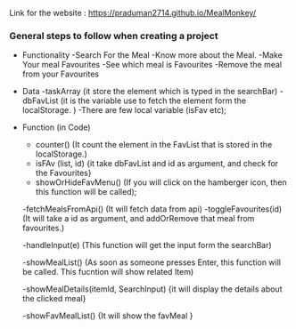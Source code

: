 Link for the website : https://praduman2714.github.io/MealMonkey/

### General steps to follow when creating a project
- Functionality
    -Search For the Meal
    -Know more about the Meal.
    -Make Your meal Favourites
    -See which meal is Favourites
    -Remove the meal from your Favourites


- Data
    -taskArray (it store the element which is typed in the searchBar)
    -dbFavList (it is the variable use to fetch the element form the localStorage. )
    -There are few local variable (isFav etc);

- Function (in Code)
    - counter() (It count the element in the FavList that is stored in the localStorage.) 
    - isFAv (list, id) {it take dbFavList and id as argument, and check for the Favourites}
     - showOrHideFavMenu() (If you will click on the hamberger icon, then this function will be called);

     -fetchMealsFromApi()  (It will fetch data from api)
     -toggleFavourites(id) (It will take a id as argument, and addOrRemove that meal from favourites.)

     -handleInput(e) (This function will get the input form the searchBar)

     -showMealList() (As soon as someone presses Enter, this function will be called. This fucntion will show related Item)

     -showMealDetails(itemId, SearchInput) {it will display the details about the clicked meal}

     -showFavMealList() {It will show the favMeal }   

